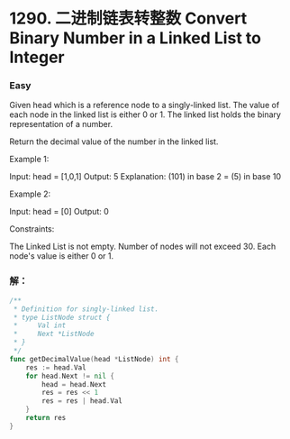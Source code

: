 # 1290. 二进制链表转整数 Convert Binary Number in a Linked List to Integer

### Easy

Given head which is a reference node to a singly-linked list. The value of each node in the linked list is either 0 or 1. The linked list holds the binary representation of a number.

Return the decimal value of the number in the linked list.

Example 1:

Input: head = [1,0,1]
Output: 5
Explanation: (101) in base 2 = (5) in base 10

Example 2:

Input: head = [0]
Output: 0

Constraints:

The Linked List is not empty.
Number of nodes will not exceed 30.
Each node's value is either 0 or 1.

### 解：

```go
/**
 * Definition for singly-linked list.
 * type ListNode struct {
 *     Val int
 *     Next *ListNode
 * }
 */
func getDecimalValue(head *ListNode) int {
	res := head.Val
	for head.Next != nil {
		head = head.Next
		res = res << 1
		res = res | head.Val
	}
	return res
}
```